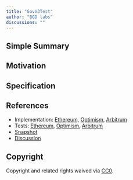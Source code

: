 ```yaml
---
title: "GovV3Test"
author: "BGD labs"
discussions: ""
---
```


## Simple Summary

## Motivation

## Specification

## References

- Implementation: [Ethereum](https://github.com/bgd-labs/aave-proposals/blob/main/src/20230919_AaveV3_Multi_GovV3Test/AaveV3_Ethereum_GovV3Test_20230919.sol), [Optimism](https://github.com/bgd-labs/aave-proposals/blob/main/src/20230919_AaveV3_Multi_GovV3Test/AaveV3_Optimism_GovV3Test_20230919.sol), [Arbitrum](https://github.com/bgd-labs/aave-proposals/blob/main/src/20230919_AaveV3_Multi_GovV3Test/AaveV3_Arbitrum_GovV3Test_20230919.sol)
- Tests: [Ethereum](https://github.com/bgd-labs/aave-proposals/blob/main/src/20230919_AaveV3_Multi_GovV3Test/AaveV3_Ethereum_GovV3Test_20230919.t.sol), [Optimism](https://github.com/bgd-labs/aave-proposals/blob/main/src/20230919_AaveV3_Multi_GovV3Test/AaveV3_Optimism_GovV3Test_20230919.t.sol), [Arbitrum](https://github.com/bgd-labs/aave-proposals/blob/main/src/20230919_AaveV3_Multi_GovV3Test/AaveV3_Arbitrum_GovV3Test_20230919.t.sol)
- [Snapshot](TODO)
- [Discussion](TODO)

## Copyright

Copyright and related rights waived via [CC0](https://creativecommons.org/publicdomain/zero/1.0/).
